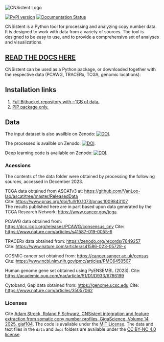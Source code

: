 ![CNSistent Logo](https://cnsistent.readthedocs.io/en/latest/_images/Logo.png)

[![PyPI version](https://badge.fury.io/py/CNSistent.svg)](https://badge.fury.io/py/CNSistent)
[![Documentation Status](https://readthedocs.org/projects/cnsistent/badge/?version=latest)](https://cnsistent.readthedocs.io/en/latest/?badge=latest)

CNSistent is a Python tool for processing and analyzing copy number data. It is designed to work with data from a variety of sources. The tool is designed to be easy to use, and to provide a comprehensive set of analyses and visualizations.

## [**READ THE DOCS HERE**](https://cnsistent.readthedocs.io/en/latest)

CNSistent can be used as a Python package, or downloaded together with the respective data (PCAWG, TRACERx, TCGA, genomic locations):

## Installation links


 1. [Full Bitbucket repository with ~1GB of data.](https://bitbucket.org/schwarzlab/cnsistent/src/main/REPOSITORY.md)
 2. [PIP package only.](https://pypi.org/project/cnsistent/)


## Data

The input dataset is also availble on Zenodo: [![DOI](https://zenodo.org/badge/DOI/10.5281/zenodo.14677713.svg)](https://doi.org/10.5281/zenodo.14677713).

The processed is availble on Zenodo: [![DOI](https://zenodo.org/badge/DOI/10.5281/zenodo.14547456.svg)](https://doi.org/10.5281/zenodo.14547456).

Deep learning code is available on Zenodo: [![DOI](https://zenodo.org/badge/DOI/10.5281/zenodo.14546762.svg)](https://doi.org/10.5281/zenodo.14546762).


### Acessions

The contents of the data folder were obtained by processing the following sources, accessed in December 2023.

TCGA data obtained from ASCATv3 at: https://github.com/VanLoo-lab/ascat/tree/master/ReleasedData    
Cite: https://www.pnas.org/doi/full/10.1073/pnas.1009843107   
The results published here are in part based upon data generated by the TCGA Research Network: https://www.cancer.gov/tcga.  

PCAWG data obtained from: https://dcc.icgc.org/releases/PCAWG/consensus_cnv
Cite: https://www.nature.com/articles/s41587-019-0055-9    

TRACERx data obtained from: https://zenodo.org/records/7649257    
Cite: https://www.nature.com/articles/s41586-023-05729-x

COSMIC cancer set obtained from: https://cancer.sanger.ac.uk/census   
Cite: https://www.ncbi.nlm.nih.gov/pmc/articles/PMC6450507

Human genome gene set obtained using PyENSEMBL (2023).
Cite: https://academic.oup.com/nar/article/51/D1/D933/6786199

Cytoband, Gap data obtained from: https://genome.ucsc.edu
Cite: https://www.nature.com/articles/35057062


### Licenses

Cite [Adam Streck, Roland F Schwarz, CNSistent integration and feature extraction from somatic copy number profiles, GigaScience, Volume 14, 2025, giaf104](https://doi.org/10.1093/gigascience/giaf104).
The code is available under the [MIT License](https://bitbucket.org/schwarzlab/cnsistent/src/main/LICENSE.txt).
The data and text files in the `data` and `docs` folders are available under the [CC BY-NC 4.0 license](https://creativecommons.org/licenses/by-nc/4.0/deed.en). 